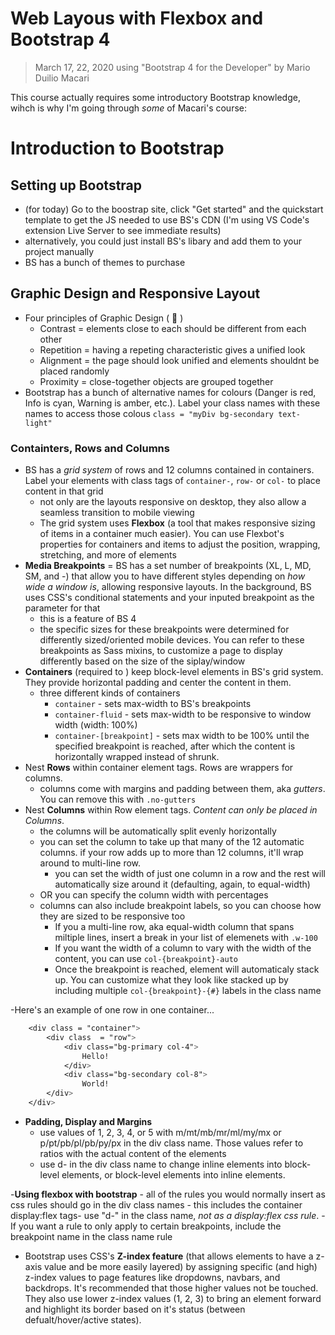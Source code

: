 # Web Layous with Flexbox and Bootstrap 4
>March 17, 22, 2020
> using "Bootstrap 4 for the Developer" by Mario Duilio Macari

This course actually requires some introductory Bootstrap knowledge, wihch is why I'm going through *some* of Macari's course:
# Introduction to Bootstrap

## Setting up Bootstrap
- (for today) Go to the boostrap site, click "Get started" and the quickstart template to get the JS needed to use BS's CDN (I'm using VS Code's extension Live Server to see immediate results)
- alternatively, you could just install BS's libary and add them to your project manually
- BS has a bunch of themes to purchase

## Graphic Design and Responsive Layout
- Four principles of Graphic Design ( :poop: )
    - Contrast = elements close to each should be different from each other
    - Repetition = having a repeting characteristic gives a unified look
    - Alignment = the page should look unified and elements shouldnt be placed randomly
    - Proximity = close-together objects are grouped together
- Bootstrap has a bunch of alternative names for colours (Danger is red, Info is cyan, Warning is amber, etc.). Label your class names with these names to access those colous
    `class = "myDiv bg-secondary text-light"`

### Containters, Rows and Columns
- BS has a *grid system* of rows and 12 columns contained in containers. Label your elements with class tags of `container-`, `row-` or `col-` to place content in that grid
     - not only are the layouts responsive on desktop, they also allow a seamless transition to mobile viewing
     - The grid system uses **Flexbox** (a tool that makes responsive sizing of items in a container much easier). You can use Flexbot's properties for containers and items to adjust the position, wrapping, stretching, and more of elements
- **Media Breakpoints** = BS has a set number of breakpoints (XL, L, MD, SM, and -) that allow you to have different styles depending on *how wide a window is*, allowing responsive layouts. In the background, BS uses CSS's conditional statements and your inputed breakpoint as the parameter for that
     - this is a feature of BS 4
     - the specific sizes for these breakpoints were determined for differently sized/oriented mobile devices. You can refer to these breakpoints as Sass mixins, to customize a page to display differently based on the size of the siplay/window
- **Containers** (required to ) keep block-level elements in BS's grid system. They provide horizontal padding and center the content in them.
    - three different kinds of containers
        - `container` - sets max-width to BS's breakpoints
        - `container-fluid` - sets max-width to be responsive to window width (width: 100%)
        - `container-[breakpoint]` - sets max width to be 100% until the specified breakpoint is reached, after which the content is horizontally wrapped instead of shrunk.
- Nest **Rows** within container element tags. Rows are wrappers for columns.
    - columns come with margins and padding between them, aka *gutters*. You can remove this with `.no-gutters`
- Nest **Columns** within Row element tags. *Content can only be placed in Columns*.
    - the columns will be automatically split evenly horizontally
    - you can set the column to take up that many of the 12 automatic columns. if your row adds up to more than 12 columns, it'll wrap around to multi-line row.
        - you can set the width of just one column in a row and the rest will automatically size around it (defaulting, again, to equal-width)
    - OR you can specify the column width with percentages
    - columns can also include breakpoint labels, so you can choose how they are sized to be responsive too
        - If you a multi-line row, aka equal-width column that spans miltiple lines, insert a break in your list of elemenets with `.w-100`
        - If you want the width of a column to vary with the width of the content, you can use `col-{breakpoint}-auto`
        - Once the breakpoint is reached, element will automaticaly stack up. You can customize what they look like stacked up by including multiple `col-{breakpoint}-{#}` labels in the class name


-Here's an example of one row in one container...
``` css
    <div class = "container"> 
        <div class  = "row">
            <div class="bg-primary col-4"> 
                Hello!
            </div>
            <div class="bg-secondary col-8"> 
                World!
        </div>
    </div>
```

- **Padding, Display and Margins**
    - use values of 1, 2, 3, 4, or 5 with m/mt/mb/mr/ml/my/mx or p/pt/pb/pl/pb/py/px in the div class name. Those values refer to ratios with the actual content of the elements
    - use d- in the div class name to change inline elements into block-level elements, or block-level elements into inline elements. 

-**Using flexbox with bootstrap**
    - all of the rules you would normally insert as css rules should go in the div class names
    - this includes the container display:flex tags- use "d-" in the class name, *not as a display:flex css rule*.
    - If you want a rule to only apply to certain breakpoints, include the breakpoint name in the class name rule

- Bootstrap uses CSS's **Z-index feature** (that allows elements to have a z-axis value and be more easily layered) by assigning specific (and high) z-index values to page features like dropdowns, navbars, and backdrops. It's recommended that those higher values not be touched. They also use lower z-index values (1, 2, 3) to bring an element forward and highlight its border based on it's status (between defualt/hover/active states).
